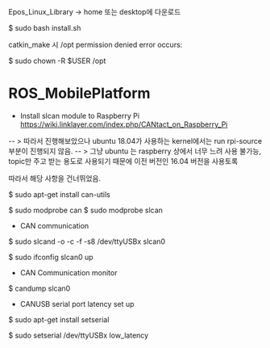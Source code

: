Epos_Linux_Library -> home 또는 desktop에 다운로드

$ sudo bash install.sh



catkin_make 시 /opt permission denied error occurs:

$ sudo chown -R $USER /opt

# ROS_MobilePlatform


- Install slcan module to Raspberry Pi </br>
https://wiki.linklayer.com/index.php/CANtact_on_Raspberry_Pi

-- > 따라서 진행해보았으나 ubuntu 18.04가 사용하는 kernel에서는 run rpi-source 부분이 진행되지 않음.
-- > 그냥 ubuntu 는 raspberry 상에서 너무 느려 사용 불가능, topic만 주고 받는 용도로 사용되기 때문에 이전 버전인 16.04 버전을 사용토록

따라서 해당 사항을 건너뛰었음.

$ sudo apt-get install can-utils



$ sudo modprobe can
$ sudo modprobe slcan


- CAN communication

$ sudo slcand -o -c -f -s8 /dev/ttyUSBx slcan0

$ sudo ifconfig slcan0 up

- CAN Communication monitor

$ candump slcan0

- CANUSB serial port latency set up

$ sudo apt-get install setserial

$ sudo setserial /dev/ttyUSBx low_latency

